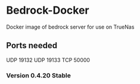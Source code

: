 # Bedrock-Docker
Docker image of bedrock server for use on TrueNas


## Ports needed
 UDP 19132
 UDP 19133
 TCP 50000

### Version 0.4.20 Stable
